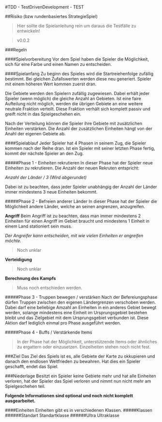 #TDD - TestDrivenDevelopment - TEST

##Risiko (bzw rundenbasiertes StrategieSpiel)

>Hier sollte die Spielanleitung rein um daraus die Testfälle zu entwickeln!

>v0.0.2

###Regeln

####Spielvorbereitung
Vor dem Spiel haben die Spieler die Möglichkeit, sich für eine Farbe und einen Namen zu entscheiden.

####Spielanfang
Zu beginn des Spieles wird die Startreiehenfolge zufällig bestimmt. Bei gleichen Zufallswerten werden diese neu generiert. Spieler mit einem höheren Wert kommen zuerst dran.  

Die Gebiete werden den Spielern zufällig zugewiesen. Dabei erhält jeder Spieler (wenn möglich) die gleiche Anzahl an Gebieten. Ist eine faire Aufteilung nicht möglich, werden die übrigen Gebiete an eine weitere neutrale Fraktion verteilt. Diese Fraktion verhält sich komplett passiv und greift nicht in das Spielgeschehen ein.

Nach der Verteilung können die Spieler ihre Gebiete mit zusätzlichen Einheiten verstärken. Die Anzahl der zusätzlichen Einheiten hängt von der Anahl der eigenen Gebiete ab.

####Spielablauf
Jeder Spieler hat 4 Phasen in seinem Zug, die Spieler kommen nach der Reihe dran. Ist ein Spieler mit seiner letzten Phase fertig, kommt der nächste Spieler an den Zug.

#####Phase 1 - Einheiten rekrutieren
In dieser Phase hat der Spieler neue Einheiten zu rekrutieren. Die Anzahl der neuen Rekruten entspricht:

*Anzahl der Länder / 3 (Wird abgerundet)*

Dabei ist zu beachten, dass jeder Spieler unabhängig der Anzahl der Länder immer mindestens 3 neue Einheiten bekommt.

#####Phase 2 - Befreien anderer Länder
In dieser Phase hat der Spieler die Möglichkeit andere Länder, welche an seinen angrenzen, anzugreifen.

**Angriff**
Beim Angriff ist zu beachten, dass man immer mindestens 2 Einheiten für einen Angriff im Gebiet braucht und mindestens 1 Einheit in einem Land stationiert sein muss. 

*Der Angreifer kann entscheiden, mit wie vielen Einheiten er angreifen möchte.*
> Noch unklar

**Verteidigung**
> Noch unklar

**Berechnung des Kampfs**
>Muss noch entschieden werden.

#####Phase 3 - Truppen bewegen / verstärken
Nach der Befereiungsphase dürfen Truppen zwischen den eigenen Ländergrenzen verschoben werden. Dabei darf eine beliebige Amzahl an Einheiten in ein anderes Gebiet bewegt werden, solange mindestens eine Einheit im Ursprungsgebiet bestehen bleibt und das Zielgebiet mit dem Ursprungsgebiet verbunden ist. Diese Aktion darf lediglich einmal pro Phase ausgeführt werden.

#####Phase 4 - Buffs / Verstärkende Items
>In der Phase hat der Möglichkeit, unterstützende Items oder ähnliches zu ergattern oder einzusetzen. 
>Einzelheiten stehen noch nicht fest.

###Ziel
Das Ziel des Spiels ist es, alle Gebiete der Karte zu okkupieren und danach den endlosen Weltfrieden zu bewahren. Hat dies ein Spieler geschafft, endet das Spiel.

###Niederlage
Besitzt ein Spieler keine Gebiete mehr und hat alle Einheiten verloren, hat der Spieler das Spiel verloren und nimmt nun nicht mehr am Spielgeschehen teil. 



**Folgende Informationen sind optional und noch nicht komplett ausgearbeitet.**

####Einheiten
Einheiten gibt es in verschiedenen Klassen.
#####Klassen
######Standart
Standartklasse
######Ultra
Ultraklasse
